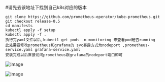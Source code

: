 #请先去该地址下找到自己k8s对应的版本
```
git clone https://github.com/prometheus-operator/kube-prometheus.git
git checkout release-0.5
cd manifests
kubectl apply -f setup
kubectl apply -f .
执行完yaml文件以后,kubectl get pods -n monitoring 来查看pod是否running
此处需要修改prometheus和grafana的 svc暴露方式为nodeport ,prometheus-service.yaml grafana-service.yaml
安装完成以后直接访问prometheus跟grafana的nodeport端口即可
```
![image](https://user-images.githubusercontent.com/39818267/134333127-541dc380-6813-4aef-8ff0-13c0356a0ee1.png)

![image](https://user-images.githubusercontent.com/39818267/133442411-19ea2d7d-c072-4050-9924-afe1df2317c0.png)


